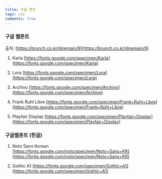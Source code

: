```yaml
---
title: 구글 폰트
tags: css
comments: true
---
```


### 구글 웹폰트

출처: [https://brunch.co.kr/@remain/9](https://brunch.co.kr/@remain/9)

1. Karla
[https://fonts.google.com/specimen/Karla](https://fonts.google.com/specimen/Karla)

2. Lora
[https://fonts.google.com/specimen/Lora](https://fonts.google.com/specimen/Lora)

3. Archivo
[https://fonts.google.com/specimen/Archivo](https://fonts.google.com/specimen/Archivo)

4. Frank Ruhl Libre
[https://fonts.google.com/specimen/Frank+Ruhl+Libre](https://fonts.google.com/specimen/Frank+Ruhl+Libre)

5. Playfair Display
[https://fonts.google.com/specimen/Playfair+Display](https://fonts.google.com/specimen/Playfair+Display)


### 구글웹폰트 (한글)

1. Noto Sans Korean
[https://fonts.google.com/noto/specimen/Noto+Sans+KR](https://fonts.google.com/noto/specimen/Noto+Sans+KR)

2. Gothic A1
[https://fonts.google.com/specimen/Gothic+A1](https://fonts.google.com/specimen/Gothic+A1)
